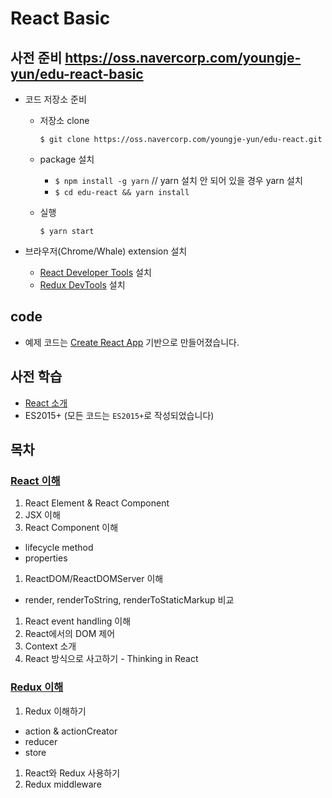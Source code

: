 # React Basic

## 사전 준비 https://oss.navercorp.com/youngje-yun/edu-react-basic

- 코드 저장소 준비
  - 저장소 clone

    `$ git clone https://oss.navercorp.com/youngje-yun/edu-react.git`

  - package 설치

    - `$ npm install -g yarn` // yarn 설치 안 되어 있을 경우 yarn 설치
    - `$ cd edu-react && yarn install`

  - 실행

    `$ yarn start`

- 브라우저(Chrome/Whale) extension 설치
  - [React Developer Tools](https://chrome.google.com/webstore/detail/react-developer-tools/fmkadmapgofadopljbjfkapdkoienihi) 설치
  - [Redux DevTools](https://chrome.google.com/webstore/detail/redux-devtools/lmhkpmbekcpmknklioeibfkpmmfibljd) 설치

## code

- 예제 코드는 [Create React App](https://github.com/facebookincubator/create-react-app) 기반으로 만들어졌습니다.

## 사전 학습

- [React 소개](http://share.navercorp.com/react_intro)
- ES2015+ (모든 코드는 `ES2015+`로 작성되었습니다)

## 목차

### [React 이해](https://oss.navercorp.com/youngje-yun/edu-react-basic/wiki/React-%EC%9D%B4%ED%95%B4)

1. React Element & React Component
1. JSX 이해
1. React Component 이해
  - lifecycle method
  - properties
1. ReactDOM/ReactDOMServer 이해
  - render, renderToString, renderToStaticMarkup 비교
1. React event handling 이해
1. React에서의 DOM 제어
1. Context 소개
1. React 방식으로 사고하기 - Thinking in React

### [Redux 이해](https://oss.navercorp.com/youngje-yun/edu-react-basic/wiki/Redux-%EC%9D%B4%ED%95%B4)

1. Redux 이해하기
  - action & actionCreator
  - reducer
  - store
1. React와 Redux 사용하기
1. Redux middleware
